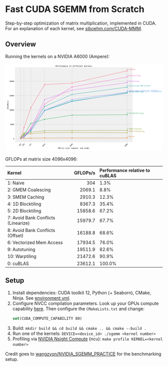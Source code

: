 # Fast CUDA SGEMM from Scratch

Step-by-step optimization of matrix multiplication, implemented in CUDA.
For an explanation of each kernel, see [siboehm.com/CUDA-MMM](https://siboehm.com/articles/22/CUDA-MMM).

## Overview

Running the kernels on a NVIDIA A6000 (Ampere):

![](benchmark_results.png)

GFLOPs at matrix size 4096x4096:
<!-- benchmark_results -->
| Kernel                              |   GFLOPs/s | Performance relative to cuBLAS   |
|:------------------------------------|-----------:|:---------------------------------|
| 1: Naive                            |      304   | 1.3%                             |
| 2: GMEM Coalescing                  |     2069.1 | 8.8%                             |
| 3: SMEM Caching                     |     2910.3 | 12.3%                            |
| 4: 1D Blocktiling                   |     8367.3 | 35.4%                            |
| 5: 2D Blocktiling                   |    15858.6 | 67.2%                            |
| 7: Avoid Bank Conflicts (Linearize) |    15979.7 | 67.7%                            |
| 8: Avoid Bank Conflicts (Offset)    |    16188.8 | 68.6%                            |
| 6: Vectorized Mem Access            |    17934.5 | 76.0%                            |
| 9: Autotuning                       |    19511.9 | 82.6%                            |
| 10: Warptiling                      |    21472.6 | 90.9%                            |
| 0: cuBLAS                           |    23612.1 | 100.0%                           |
<!-- benchmark_results -->

## Setup

1. Install dependencies: CUDA toolkit 12, Python (+ Seaborn), CMake, Ninja. See [environment.yml](environment.yml).
1. Configure NVCC compilation parameters. Look up your GPUs compute
   capability [here](https://developer.nvidia.com/cuda-gpus). Then configure the `CMakeLists.txt` and change:
    ```cmake
    set(CUDA_COMPUTE_CAPABILITY 80)
    ```
1. Build: `mkdir build && cd build && cmake .. && cmake --build .`
1. Run one of the kernels: `DEVICE=<device_id> ./sgemm <kernel number>`
1. Profiling via [NVIDIA Nsight Compute](https://developer.nvidia.com/nsight-compute) (ncu): `make profile KERNEL=<kernel number>`

Credit goes to [wangzyon/NVIDIA_SGEMM_PRACTICE](https://github.com/wangzyon/NVIDIA_SGEMM_PRACTICE) for the benchmarking setup.

